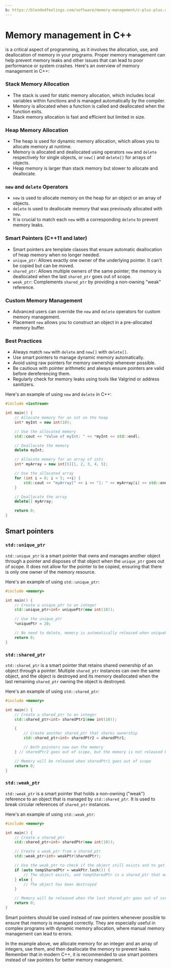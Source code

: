 ```yaml
---
b: https://blendedfeelings.com/software/memory-management/c-plus-plus.md
---
```


# Memory management in C++ 
is a critical aspect of programming, as it involves the allocation, use, and deallocation of memory in your programs. Proper memory management can help prevent memory leaks and other issues that can lead to poor performance or system crashes. Here's an overview of memory management in C++:

### Stack Memory Allocation
- The stack is used for static memory allocation, which includes local variables within functions and is managed automatically by the compiler.
- Memory is allocated when a function is called and deallocated when the function exits.
- Stack memory allocation is fast and efficient but limited in size.

### Heap Memory Allocation
- The heap is used for dynamic memory allocation, which allows you to allocate memory at runtime.
- Memory is allocated and deallocated using operators `new` and `delete` respectively for single objects, or `new[]` and `delete[]` for arrays of objects.
- Heap memory is larger than stack memory but slower to allocate and deallocate.

### `new` and `delete` Operators
- `new` is used to allocate memory on the heap for an object or an array of objects.
- `delete` is used to deallocate memory that was previously allocated with `new`.
- It is crucial to match each `new` with a corresponding `delete` to prevent memory leaks.

### Smart Pointers (C++11 and later)
- Smart pointers are template classes that ensure automatic deallocation of heap memory when no longer needed.
- `unique_ptr`: Allows exactly one owner of the underlying pointer. It can't be copied but can be moved.
- `shared_ptr`: Allows multiple owners of the same pointer; the memory is deallocated when the last `shared_ptr` goes out of scope.
- `weak_ptr`: Complements `shared_ptr` by providing a non-owning "weak" reference.

### Custom Memory Management
- Advanced users can override the `new` and `delete` operators for custom memory management.
- Placement `new` allows you to construct an object in a pre-allocated memory buffer.

### Best Practices
- Always match `new` with `delete` and `new[]` with `delete[]`.
- Use smart pointers to manage dynamic memory automatically.
- Avoid using raw pointers for memory ownership whenever possible.
- Be cautious with pointer arithmetic and always ensure pointers are valid before dereferencing them.
- Regularly check for memory leaks using tools like Valgrind or address sanitizers.

Here's an example of using `new` and `delete` in C++:

```cpp
#include <iostream>

int main() {
    // Allocate memory for an int on the heap
    int* myInt = new int(10);

    // Use the allocated memory
    std::cout << "Value of myInt: " << *myInt << std::endl;

    // Deallocate the memory
    delete myInt;

    // Allocate memory for an array of ints
    int* myArray = new int[5]{1, 2, 3, 4, 5};

    // Use the allocated array
    for (int i = 0; i < 5; ++i) {
        std::cout << "myArray[" << i << "]: " << myArray[i] << std::endl;
    }

    // Deallocate the array
    delete[] myArray;

    return 0;
}
```

## Smart pointers


### `std::unique_ptr`
`std::unique_ptr` is a smart pointer that owns and manages another object through a pointer and disposes of that object when the `unique_ptr` goes out of scope. It does not allow for the pointer to be copied, ensuring that there is only one owner of the memory resource.

Here's an example of using `std::unique_ptr`:
```cpp
#include <memory>

int main() {
    // Create a unique_ptr to an integer
    std::unique_ptr<int> uniquePtr(new int(10));

    // Use the unique_ptr
    *uniquePtr = 20;

    // No need to delete, memory is automatically released when uniquePtr goes out of scope
    return 0;
}
```

### `std::shared_ptr`
`std::shared_ptr` is a smart pointer that retains shared ownership of an object through a pointer. Multiple `shared_ptr` instances can own the same object, and the object is destroyed and its memory deallocated when the last remaining `shared_ptr` owning the object is destroyed.

Here's an example of using `std::shared_ptr`:
```cpp
#include <memory>

int main() {
    // Create a shared_ptr to an integer
    std::shared_ptr<int> sharedPtr1(new int(10));

    {
        // Create another shared_ptr that shares ownership
        std::shared_ptr<int> sharedPtr2 = sharedPtr1;

        // Both pointers now own the memory
    } // sharedPtr2 goes out of scope, but the memory is not released because sharedPtr1 still exists

    // Memory will be released when sharedPtr1 goes out of scope
    return 0;
}
```

### `std::weak_ptr`
`std::weak_ptr` is a smart pointer that holds a non-owning ("weak") reference to an object that is managed by `std::shared_ptr`. It is used to break circular references of `shared_ptr` instances.

Here's an example of using `std::weak_ptr`:
```cpp
#include <memory>

int main() {
    // Create a shared_ptr
    std::shared_ptr<int> sharedPtr(new int(10));

    // Create a weak_ptr from a shared_ptr
    std::weak_ptr<int> weakPtr(sharedPtr);

    // Use the weak_ptr to check if the object still exists and to get a shared_ptr to it
    if (auto tempSharedPtr = weakPtr.lock()) {
        // The object exists, and tempSharedPtr is a shared_ptr that owns the memory
    } else {
        // The object has been destroyed
    }

    // Memory will be released when the last shared_ptr goes out of scope
    return 0;
}
```

Smart pointers should be used instead of raw pointers whenever possible to ensure that memory is managed correctly. They are especially useful in complex programs with dynamic memory allocation, where manual memory management can lead to errors.

In the example above, we allocate memory for an integer and an array of integers, use them, and then deallocate the memory to prevent leaks. Remember that in modern C++, it is recommended to use smart pointers instead of raw pointers for better memory management.